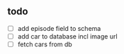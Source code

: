 
## todo
- [ ] add episode field to schema
- [ ] add car to database incl image url
- [ ] fetch cars from db
